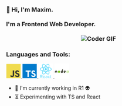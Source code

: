 <h3 align="left">
 <abc>
  <br>👋 Hi, I'm Maxim.<br>
  <br> I'm a Frontend Web Developer. <br>
  <br>
  <div align="center">
   <img src="https://www.dropbox.com/scl/fi/7rezcf32772o6yju18py6/1_IRGHmiGsa16stedQvIaZfw.gif?rlkey=x625qaug0pzasxwcamux22o4v&dl=0" alt="Coder GIF" width="680" height="428">
  </div>
 </abc>
</h3> 
<h3 align="left">Languages and Tools:</h3>
<p align="left">
  <a href="https://developer.mozilla.org/en-US/docs/Web/JavaScript" target="_blank"> <img src="https://raw.githubusercontent.com/devicons/devicon/master/icons/javascript/javascript-original.svg" alt="javascript" width="40" height="40"/> </a>
  <a href="https://www.typescriptlang.org/" target="_blank"> <img src="https://raw.githubusercontent.com/devicons/devicon/master/icons/typescript/typescript-original.svg" alt="typescript" width="40" height="40"/> </a>
  <a href="https://reactjs.org/" target="_blank"> <img src="https://raw.githubusercontent.com/devicons/devicon/master/icons/react/react-original-wordmark.svg" alt="react" width="40" height="40"/> </a>
  <a href="https://nodejs.org" target="_blank"> <img src="https://raw.githubusercontent.com/devicons/devicon/master/icons/nodejs/nodejs-original-wordmark.svg" alt="nodejs" width="40" height="40"/> </a>

- :telescope: I'm currently working in R1 :alien:
- :hourglass_flowing_sand: Experimenting with TS and React
